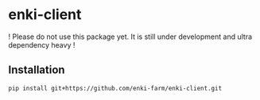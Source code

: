 # enki-client

! Please do not use this package yet. It is still under development and ultra dependency heavy !

## Installation

```bash
pip install git+https://github.com/enki-farm/enki-client.git
```